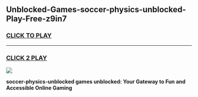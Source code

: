 
## Unblocked-Games-soccer-physics-unblocked-Play-Free-z9in7
<h3>
<a href="https://premium76.site?title=soccer-physics-unblocked&ref=20M">CLICK TO PLAY</a></h3>
<hr>

<h3>
<a href="https://premium76.site?title=soccer-physics-unblocked&ref=20M">CLICK 2 PLAY</a>
  
</h3>

<a href="https://premium76.site?title=soccer-physics-unblocked&ref=19M"><img src="https://clearcache.store/games.png"></a>


**soccer-physics-unblocked games unblocked: Your Gateway to Fun and Accessible Online Gaming**
